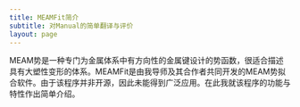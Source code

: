 ```yaml
---
title: MEAMFit简介
subtitle: 对Manual的简单翻译与评价
layout: page
---
```

MEAM势是一种专门为金属体系中有方向性的金属键设计的势函数，很适合描述具有大塑性变形的体系。MEAMFit是由我导师及其合作者共同开发的MEAM势拟合软件。由于该程序并非开源，因此未能得到广泛应用。在此我就该程序的功能与特性作出简单介绍。
